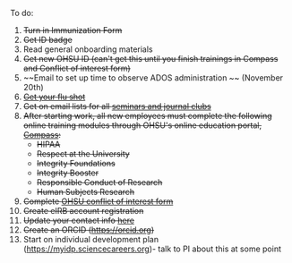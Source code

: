 To do:

1. ~~Turn in Immunization Form~~
2. ~~Get ID badge~~
3. Read general onboarding materials
4. ~~Get new OHSU ID (can't get this until you finish trainings in Compass and Conflict of interest form)~~
1. ~~Email <name> to set up time to observe ADOS administration ~~ (November 20th)
1. ~~[Get your flu shot](https://o2.ohsu.edu/blogs/staffnews/2017/10/02/2017-flu-season-walk-in-flu-vaccine-clinics-begin-oct-3/?utm_source=mc_7298669)~~
1. ~~Get on email lists for all [seminars and journal clubs](https://repo.cslu.ohsu.edu/language-outcomes/onboarding/blob/master/seminars-and-journal-clubs.md)~~
1. ~~After starting work, all new employees must complete the following online training modules through OHSU's online education portal, [Compass](https://o2.ohsu.edu/compass):~~
    - ~~HIPAA~~
    - ~~Respect at the University~~
    - ~~Integrity Foundations~~
    - ~~Integrity Booster~~
    - ~~Responsible Conduct of Research~~
    - ~~Human Subjects Research~~
1. ~~Complete [OHSU conflict of interest form](https://bigbrain.ohsu.edu/coi/)~~
1. ~~Create eIRB account registration~~
1. ~~Update your contact info [here](https://repo.cslu.ohsu.edu/language-outcomes/housekeeping/blob/master/contact-info.md)~~
1. ~~Create an ORCID (https://orcid.org)~~
1. Start on individual development plan (https://myidp.sciencecareers.org)- talk to PI about this at some point